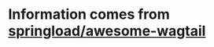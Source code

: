# Information comes from [springload/awesome-wagtail](https://github.com/springload/awesome-wagtail)

